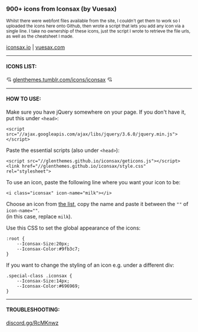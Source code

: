 ### 900+ icons from Iconsax (by Vuesax)

<sub>Whilst there were webfont files available from the site, I couldn't get them to work so I uploaded the icons here onto Github, then wrote a script that lets you add any icon via a single line. I take no ownership of these icons, just the script I wrote to retrieve the file urls, as well as the cheatsheet I made.</sub>  

[iconsax.io](https://iconsax.io) | [vuesax.com](https://vuesax.com)

---

#### ICONS LIST:
💘 [glenthemes.tumblr.com/icons/iconsax](https://glenthemes.tumblr.com/icons/iconsax) 💘

---

#### HOW TO USE:
Make sure you have jQuery somewhere on your page. If you don't have it, put this under `<head>`:
```
<script src="//ajax.googleapis.com/ajax/libs/jquery/3.6.0/jquery.min.js"></script>
```
Paste the essential scripts (also under `<head>`):
```
<script src="//glenthemes.github.io/iconsax/geticons.js"></script>
<link href="//glenthemes.github.io/iconsax/style.css" rel="stylesheet">
```

To use an icon, paste the following line where you want your icon to be:
```
<i class="iconsax" icon-name="milk"></i>
```

Choose an icon from [the list](https://glenthemes.tumblr.com/icons/iconsax), copy the name and paste it between the `""` of `icon-name=""`.  
(in this case, replace `milk`).

Use this CSS to set the global appearance of the icons:
```
:root {
    --Iconsax-Size:20px;
    --Iconsax-Color:#9fb3c7;
}
```

If you want to change the styling of an icon e.g. under a different div:
```
.special-class .iconsax {
    --Iconsax-Size:14px;
    --Iconsax-Color:#696969;
}
```
---
#### TROUBLESHOOTING:
[discord.gg/RcMKnwz](https://discord.gg/RcMKnwz)
